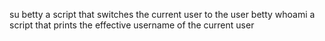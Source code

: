 su betty a script that switches the current user to the user betty
whoami a script that prints the effective username of the current user
